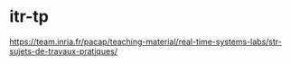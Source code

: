 # itr-tp
https://team.inria.fr/pacap/teaching-material/real-time-systems-labs/str-sujets-de-travaux-pratiques/
